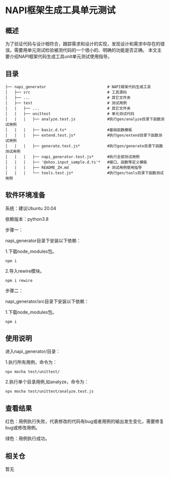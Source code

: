 # NAPI框架生成工具单元测试

## 概述
为了验证代码与设计相符合，跟踪需求和设计的实现，发现设计和需求中存在的错误。需要用单元测试检验被测代码的一个很小的、明确的功能是否正确。
本文主要介绍NAPI框架代码生成工具unit单元测试使用指导。

## 目录

	├── napi_generator                           # NAPI框架代码生成工具
	│   ├── src                                  # 工具源码
	│   ├── ...                                  # 其它文件夹
	│   ├── test                                 # 测试用例
	│   |   ├── ...                              # 其它文件夹
	│   |   ├── unittest                         # 单元测试代码
	│   |   |   ├── analyze.test.js              #执行gen/analyze目录下函数测试用例 
	│   |   |   ├── basic.d.ts*                  #基础函数模板
	│   |   |   ├── extend.test.js*              #执行gen/extend目录下函数测试用例 
	│   |   |   ├── generate.test.js*            #执行gen/generate目录下函数测试用例 
	│   |   |   ├── napi_generator.test.js*      #执行全部测试用例
	│   |   |   ├── '@ohos.input_sample.d.ts'*   #接口、函数等定义模板
	│   |   |   ├── README_ZH.md                 # 测试用例使用指导
	│   |   |   └── tools.test.js*               #执行gen/tools目录下函数测试用例
	 
## 软件环境准备

系统：建议Ubuntu 20.04

依赖版本：python3.8

步骤一：

napi_generator目录下安装以下依赖：

1.下载node_modules包。

	npm i

2.导入rewire模块。

	npm i rewire

步骤二：

napi_generator/src目录下安装以下依赖：

1.下载node_modules包。

	npm i  

## 使用说明

进入napi_generator/目录：

1.执行所有用例，命令为：

	npx mocha test/unittest/

2.执行单个目录用例,如analyze，命令为：

	npx mocha test/unittest/analyze.test.js

## 查看结果

红色：用例执行失败，代表修改的代码有bug或者用例的输出发生变化，需要修复bug或修改用例。

绿色：用例执行成功。

## 相关仓

暂无

